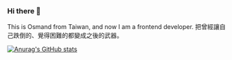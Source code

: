 ### Hi there 👋
This is Osmand from Taiwan, and now I am a frontend developer.
把曾經讓自己跌倒的、覺得困難的都變成之後的武器。
<!--
**OsmandLN/OsmandLN** is a ✨ _special_ ✨ repository because its `README.md` (this file) appears on your GitHub profile.

Here are some ideas to get you started:

- 🔭 I’m currently working on ...
- 🌱 I’m currently learning ...
- 👯 I’m looking to collaborate on ...
- 🤔 I’m looking for help with ...
- 💬 Ask me about ...
- 📫 How to reach me: ...
- 😄 Pronouns: ...
- ⚡ Fun fact: ...
-->
[![Anurag's GitHub stats](https://github-readme-stats.vercel.app/api?username=osmandln&show_icons=true)](https://github.com/anuraghazra/github-readme-stats)
